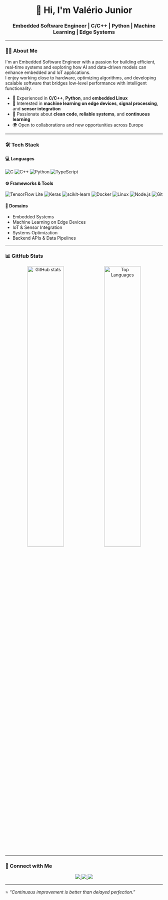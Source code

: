 <!-- Banner -->
<h1 align="center">👋 Hi, I'm Valério Junior</h1>
<h3 align="center">Embedded Software Engineer | C/C++ | Python | Machine Learning | Edge Systems</h3>

---

### 👨‍💻 About Me
I'm an Embedded Software Engineer with a passion for building efficient, real-time systems and exploring how AI and data-driven models can enhance embedded and IoT applications.  
I enjoy working close to hardware, optimizing algorithms, and developing scalable software that bridges low-level performance with intelligent functionality.

- 🔧 Experienced in **C/C++**, **Python**, and **embedded Linux**  
- 🧩 Interested in **machine learning on edge devices**, **signal processing**, and **sensor integration**  
- 🚀 Passionate about **clean code**, **reliable systems**, and **continuous learning**  
- 🌍 Open to collaborations and new opportunities across Europe  

---

### 🛠️ Tech Stack

#### 💻 Languages
![C](https://img.shields.io/badge/C-A8B9CC?style=for-the-badge&logo=c&logoColor=white)
![C++](https://img.shields.io/badge/C++-00599C?style=for-the-badge&logo=cplusplus&logoColor=white)
![Python](https://img.shields.io/badge/Python-3776AB?style=for-the-badge&logo=python&logoColor=white)
![TypeScript](https://img.shields.io/badge/TypeScript-007ACC?style=for-the-badge&logo=typescript&logoColor=white)

#### ⚙️ Frameworks & Tools
![TensorFlow Lite](https://img.shields.io/badge/TensorFlow_Lite-FF6F00?style=for-the-badge&logo=tensorflow&logoColor=white)
![Keras](https://img.shields.io/badge/Keras-D00000?style=for-the-badge&logo=keras&logoColor=white)
![scikit-learn](https://img.shields.io/badge/scikit--learn-F7931E?style=for-the-badge&logo=scikitlearn&logoColor=white)
![Docker](https://img.shields.io/badge/Docker-2496ED?style=for-the-badge&logo=docker&logoColor=white)
![Linux](https://img.shields.io/badge/Linux-FCC624?style=for-the-badge&logo=linux&logoColor=black)
![Node.js](https://img.shields.io/badge/Node.js-339933?style=for-the-badge&logo=nodedotjs&logoColor=white)
![Git](https://img.shields.io/badge/Git-F05032?style=for-the-badge&logo=git&logoColor=white)

#### 🧠 Domains
- Embedded Systems  
- Machine Learning on Edge Devices  
- IoT & Sensor Integration  
- Systems Optimization  
- Backend APIs & Data Pipelines  

---

### 📊 GitHub Stats

<p align="center">
  <img src="https://github-readme-stats.vercel.app/api?username=vantunes-crl&show_icons=true&theme=tokyonight" alt="GitHub stats" width="48%"/>
  <img src="https://github-readme-stats.vercel.app/api/top-langs/?username=vantunes-crl&layout=compact&theme=tokyonight" alt="Top Languages" width="48%"/>
</p>

---

### 🤝 Connect with Me

<p align="center">
  <a href="https://www.linkedin.com/in/valerio-junior" target="_blank">
    <img src="https://img.shields.io/badge/LinkedIn-0077B5?style=for-the-badge&logo=linkedin&logoColor=white"/>
  </a>
  <a href="mailto:valerio.asj@gmail.com">
    <img src="https://img.shields.io/badge/Email-D14836?style=for-the-badge&logo=gmail&logoColor=white"/>
  </a>
  <a href="https://github.com/vantunes-crl" target="_blank">
    <img src="https://img.shields.io/badge/GitHub-181717?style=for-the-badge&logo=github&logoColor=white"/>
  </a>
</p>

---

⭐️ *“Continuous improvement is better than delayed perfection.”*  
